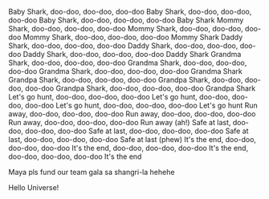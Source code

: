 Baby Shark, doo-doo, doo-doo, doo-doo
Baby Shark, doo-doo, doo-doo, doo-doo
Baby Shark, doo-doo, doo-doo, doo-doo
Baby Shark
Mommy Shark, doo-doo, doo-doo, doo-doo
Mommy Shark, doo-doo, doo-doo, doo-doo
Mommy Shark, doo-doo, doo-doo, doo-doo
Mommy Shark
Daddy Shark, doo-doo, doo-doo, doo-doo
Daddy Shark, doo-doo, doo-doo, doo-doo
Daddy Shark, doo-doo, doo-doo, doo-doo
Daddy Shark
Grandma Shark, doo-doo, doo-doo, doo-doo
Grandma Shark, doo-doo, doo-doo, doo-doo
Grandma Shark, doo-doo, doo-doo, doo-doo
Grandma Shark
Grandpa Shark, doo-doo, doo-doo, doo-doo
Grandpa Shark, doo-doo, doo-doo, doo-doo
Grandpa Shark, doo-doo, doo-doo, doo-doo
Grandpa Shark
Let's go hunt, doo-doo, doo-doo, doo-doo
Let's go hunt, doo-doo, doo-doo, doo-doo
Let's go hunt, doo-doo, doo-doo, doo-doo
Let's go hunt
Run away, doo-doo, doo-doo, doo-doo
Run away, doo-doo, doo-doo, doo-doo
Run away, doo-doo, doo-doo, doo-doo
Run away (ah!)
Safe at last, doo-doo, doo-doo, doo-doo
Safe at last, doo-doo, doo-doo, doo-doo
Safe at last, doo-doo, doo-doo, doo-doo
Safe at last (phew)
It's the end, doo-doo, doo-doo, doo-doo
It's the end, doo-doo, doo-doo, doo-doo
It's the end, doo-doo, doo-doo, doo-doo
It's the end

Maya pls fund our team gala sa shangri-la hehehe

Hello Universe!
